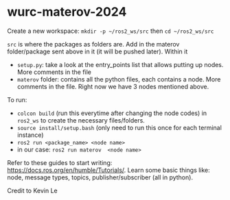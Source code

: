 
# wurc-materov-2024

Create a new workspace:
`mkdir -p ~/ros2_ws/src`
then `cd ~/ros2_ws/src`

`src` is where the packages as folders are. Add in the materov folder/package sent above in it (it will be pushed later). Within it
+ `setup.py`: take a look at the entry_points list that allows putting up nodes. More comments in the file
+ `materov` folder: contains all the python files, each contains a node. More comments in the file. Right now we have 3 nodes mentioned above. 

To run:
+ `colcon build` (run this everytime after changing the node codes) in `ros2_ws` to create the necessary files/folders. 
+ `source install/setup.bash` (only need to run this once for each terminal instance)
+ `ros2 run <package_name> <node name>`
+ in our case: `ros2 run materov  <node name>`

Refer to these guides to start writing: https://docs.ros.org/en/humble/Tutorials/.
Learn some basic things like: node, message types, topics, publisher/subscriber (all in python).

Credit to Kevin Le
